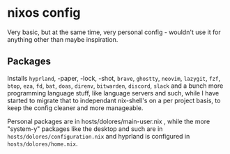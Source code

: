 # nixos config

Very basic, but at the same time, very personal config - wouldn't use it for anything other than maybe inspiration.


## Packages
Installs `hyprland`, -paper, -lock, -shot, `brave`, `ghostty`, `neovim`, `lazygit`, `fzf`, `btop`, `eza`, `fd`, `bat`, `doas`, `direnv`, `bitwarden`, `discord`, `slack` and a bunch more programming language stuff, like language servers and such, while I have started to migrate that to independant nix-shell's on a per project basis, to keep the config cleaner and more manageable.

Personal packages are in  hosts/dolores/main-user.nix , while the more "system-y" packages like the desktop and such are in `hosts/dolores/configuration.nix` and hyprland is configured in `hosts/dolores/home.nix`.
